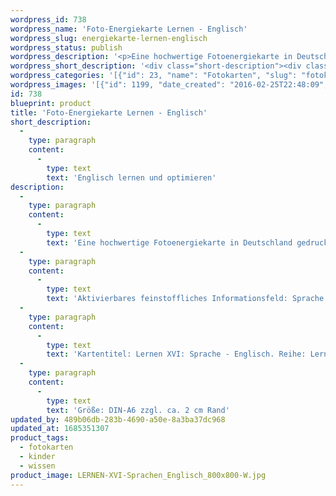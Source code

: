 ```yaml
---
wordpress_id: 738
wordpress_name: 'Foto-Energiekarte Lernen - Englisch'
wordpress_slug: energiekarte-lernen-englisch
wordpress_status: publish
wordpress_description: '<p>Eine hochwertige Fotoenergiekarte in Deutschland gedruckt und in Handarbeit laminiert.  Sie ist in Postkartengröße (DIN-A6) gut zu transportieren und kann auch auf den Körper aufgelegt werden.</p><p>Aktivierbares feinstoffliches Informationsfeld: Sprache - Verständigung - Englisch: Ein Energiefeld der englischen Sprache. Grammatik, Aussprache, ganzheitliches Verständnis und Fühlen der Bedeutung von Wörtern und Sätzen. Sprechen, Schreiben, Hören.</p><p>Kartentitel: Lernen XVI: Sprache - Englisch. Reihe: Lernen (Sprachen lernen)</p><p>Größe: DIN-A6 zzgl. ca. 2 cm Rand<br />Andere Formate sind individuell für Sie innerhalb weniger Tage herstellbar. Bitte kontaktieren Sie uns hierfür unter <a href="mailto:info@elvedenverlag.de">info@elvedenverlag.de</a>.</p><p><a href="https://my.feenbaum.de/anwendung-energiebilder-foto-laminiert/">Anwendungshinweise</a>      <a href="https://my.feenbaum.de/produktinformationen-fotokarten/">Produktinformationen</a></p>'
wordpress_short_description: '<div class="short-description"><div class="std">Englisch lernen und optimieren<br /><em>Hinweis: Das Wasserzeichen „Elveden Verlag Energiebild“ wird nicht mit gedruckt</em></div></div>'
wordpress_categories: '[{"id": 23, "name": "Fotokarten", "slug": "fotokarten"}, {"id": 70, "name": "Kinder", "slug": "kinder"}, {"id": 34, "name": "Wissen", "slug": "wissen"}]'
wordpress_images: '[{"id": 1199, "date_created": "2016-02-25T22:48:09", "date_created_gmt": "2016-02-25T20:48:09", "date_modified": "2016-02-25T22:48:09", "date_modified_gmt": "2016-02-25T20:48:09", "src": "https://my.feenbaum.de/wp-content/uploads/2016/02/LERNEN-XVI-Sprachen_Englisch_800x800-W.jpg", "name": "LERNEN-XVI-Sprachen_Englisch_800x800-W", "alt": ""}]'
id: 738
blueprint: product
title: 'Foto-Energiekarte Lernen - Englisch'
short_description:
  -
    type: paragraph
    content:
      -
        type: text
        text: 'Englisch lernen und optimieren'
description:
  -
    type: paragraph
    content:
      -
        type: text
        text: 'Eine hochwertige Fotoenergiekarte in Deutschland gedruckt und in Handarbeit laminiert.  Sie ist in Postkartengröße (DIN-A6) gut zu transportieren und kann auch auf den Körper aufgelegt werden.'
  -
    type: paragraph
    content:
      -
        type: text
        text: 'Aktivierbares feinstoffliches Informationsfeld: Sprache - Verständigung - Englisch: Ein Energiefeld der englischen Sprache. Grammatik, Aussprache, ganzheitliches Verständnis und Fühlen der Bedeutung von Wörtern und Sätzen. Sprechen, Schreiben, Hören.'
  -
    type: paragraph
    content:
      -
        type: text
        text: 'Kartentitel: Lernen XVI: Sprache - Englisch. Reihe: Lernen (Sprachen lernen)'
  -
    type: paragraph
    content:
      -
        type: text
        text: 'Größe: DIN-A6 zzgl. ca. 2 cm Rand'
updated_by: 489b06db-283b-4690-a50e-8a3ba37dc968
updated_at: 1685351307
product_tags:
  - fotokarten
  - kinder
  - wissen
product_image: LERNEN-XVI-Sprachen_Englisch_800x800-W.jpg
---
```

